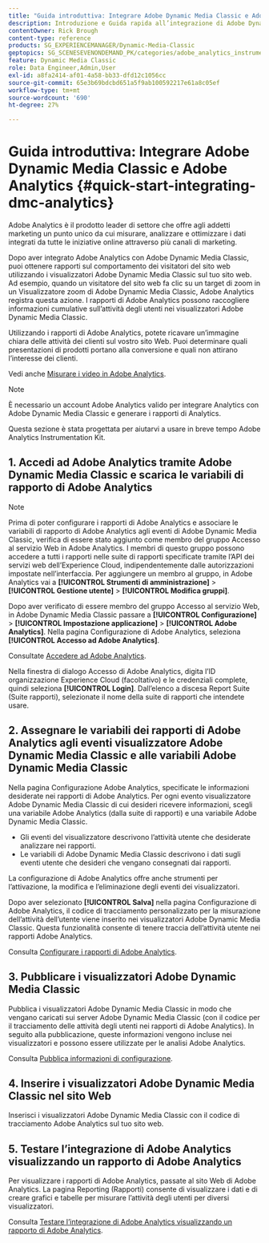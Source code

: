 ```yaml
---
title: "Guida introduttiva: Integrare Adobe Dynamic Media Classic e Adobe Analytics"
description: Introduzione e Guida rapida all’integrazione di Adobe Dynamic Media Classic e Adobe Analytics per aiutarti a iniziare subito a utilizzare il prodotto.
contentOwner: Rick Brough
content-type: reference
products: SG_EXPERIENCEMANAGER/Dynamic-Media-Classic
geptopics: SG_SCENESEVENONDEMAND_PK/categories/adobe_analytics_instrumentation_kit
feature: Dynamic Media Classic
role: Data Engineer,Admin,User
exl-id: a8fa2414-af01-4a58-bb33-dfd12c1056cc
source-git-commit: 65e3b69bdcbd651a5f9ab100592217e61a8c05ef
workflow-type: tm+mt
source-wordcount: '690'
ht-degree: 27%

---
```


# Guida introduttiva: Integrare Adobe Dynamic Media Classic e Adobe Analytics {#quick-start-integrating-dmc-analytics}

Adobe Analytics è il prodotto leader di settore che offre agli addetti marketing un punto unico da cui misurare, analizzare e ottimizzare i dati integrati da tutte le iniziative online attraverso più canali di marketing.

Dopo aver integrato Adobe Analytics con Adobe Dynamic Media Classic, puoi ottenere rapporti sul comportamento dei visitatori del sito web utilizzando i visualizzatori Adobe Dynamic Media Classic sul tuo sito web. Ad esempio, quando un visitatore del sito web fa clic su un target di zoom in un Visualizzatore zoom di Adobe Dynamic Media Classic, Adobe Analytics registra questa azione. I rapporti di Adobe Analytics possono raccogliere informazioni cumulative sull’attività degli utenti nei visualizzatori Adobe Dynamic Media Classic.

Utilizzando i rapporti di Adobe Analytics, potete ricavare un’immagine chiara delle attività dei clienti sul vostro sito Web. Puoi determinare quali presentazioni di prodotti portano alla conversione e quali non attirano l’interesse dei clienti.

Vedi anche [Misurare i video in Adobe Analytics](https://experienceleague.adobe.com/docs/media-analytics/using/media-overview.html).

>[!NOTE]
>
>È necessario un account Adobe Analytics valido per integrare Analytics con Adobe Dynamic Media Classic e generare i rapporti di Analytics.

Questa sezione è stata progettata per aiutarvi a usare in breve tempo Adobe Analytics Instrumentation Kit.

## 1. Accedi ad Adobe Analytics tramite Adobe Dynamic Media Classic e scarica le variabili di rapporto di Adobe Analytics

>[!NOTE]
>
>Prima di poter configurare i rapporti di Adobe Analytics e associare le variabili di rapporto di Adobe Analytics agli eventi di Adobe Dynamic Media Classic, verifica di essere stato aggiunto come membro del gruppo Accesso al servizio Web in Adobe Analytics. I membri di questo gruppo possono accedere a tutti i rapporti nelle suite di rapporti specificate tramite l’API dei servizi web dell’Experience Cloud, indipendentemente dalle autorizzazioni impostate nell’interfaccia. Per aggiungere un membro al gruppo, in Adobe Analytics vai a **[!UICONTROL Strumenti di amministrazione]** > **[!UICONTROL Gestione utente]** > **[!UICONTROL Modifica gruppi]**.

Dopo aver verificato di essere membro del gruppo Accesso al servizio Web, in Adobe Dynamic Media Classic passare a **[!UICONTROL Configurazione]** > **[!UICONTROL Impostazione applicazione]** > **[!UICONTROL Adobe Analytics]**. Nella pagina Configurazione di Adobe Analytics, seleziona **[!UICONTROL Accesso ad Adobe Analytics]**.

Consultate [Accedere ad Adobe Analytics](log-analytics.md#log_in_to_adobe_analytics).

Nella finestra di dialogo Accesso di Adobe Analytics, digita l’ID organizzazione Experience Cloud (facoltativo) e le credenziali complete, quindi seleziona **[!UICONTROL Login]**. Dall’elenco a discesa Report Suite (Suite rapporti), selezionate il nome della suite di rapporti che intendete usare.

## 2. Assegnare le variabili dei rapporti di Adobe Analytics agli eventi visualizzatore Adobe Dynamic Media Classic e alle variabili Adobe Dynamic Media Classic

Nella pagina Configurazione Adobe Analytics, specificate le informazioni desiderate nei rapporti di Adobe Analytics. Per ogni evento visualizzatore Adobe Dynamic Media Classic di cui desideri ricevere informazioni, scegli una variabile Adobe Analytics (dalla suite di rapporti) e una variabile Adobe Dynamic Media Classic.

* Gli eventi del visualizzatore descrivono l’attività utente che desiderate analizzare nei rapporti.
* Le variabili di Adobe Dynamic Media Classic descrivono i dati sugli eventi utente che desideri che vengano consegnati dai rapporti.

La configurazione di Adobe Analytics offre anche strumenti per l’attivazione, la modifica e l’eliminazione degli eventi dei visualizzatori.

Dopo aver selezionato **[!UICONTROL Salva]** nella pagina Configurazione di Adobe Analytics, il codice di tracciamento personalizzato per la misurazione dell’attività dell’utente viene inserito nei visualizzatori Adobe Dynamic Media Classic. Questa funzionalità consente di tenere traccia dell’attività utente nei rapporti Adobe Analytics.

Consulta [Configurare i rapporti di Adobe Analytics](configuring-analytics-reports.md#configuring_adobe_analytics_reports).

## 3. Pubblicare i visualizzatori Adobe Dynamic Media Classic

Pubblica i visualizzatori Adobe Dynamic Media Classic in modo che vengano caricati sui server Adobe Dynamic Media Classic (con il codice per il tracciamento delle attività degli utenti nei rapporti di Adobe Analytics). In seguito alla pubblicazione, queste informazioni vengono incluse nei visualizzatori e possono essere utilizzate per le analisi Adobe Analytics.

Consulta [Pubblica informazioni di configurazione](publishing-analytics-configuration-information.md#publishing_adobe_analytics_configuration_information).

## 4. Inserire i visualizzatori Adobe Dynamic Media Classic nel sito Web

Inserisci i visualizzatori Adobe Dynamic Media Classic con il codice di tracciamento Adobe Analytics sul tuo sito web.

## 5. Testare l’integrazione di Adobe Analytics visualizzando un rapporto di Adobe Analytics

Per visualizzare i rapporti di Adobe Analytics, passate al sito Web di Adobe Analytics. La pagina Reporting (Rapporti) consente di visualizzare i dati e di creare grafici e tabelle per misurare l’attività degli utenti per diversi visualizzatori.

Consulta [Testare l’integrazione di Adobe Analytics visualizzando un rapporto di Adobe Analytics](testing-integration-viewing-analytics-report.md#testing_the_integration_by_viewing_an_adobe_analytics_report).
